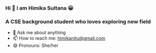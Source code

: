 ### Hi 🙋 I am Himika Sultana 😀
### A CSE background student who loves exploring new field 

- 💬 Ask me about anything
- 📫 How to reach me: himikanitu@gmail.com
- 😄 Pronouns: She/her


